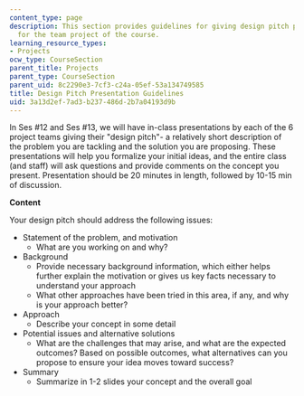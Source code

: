 ```yaml
---
content_type: page
description: This section provides guidelines for giving design pitch presentations
  for the team project of the course.
learning_resource_types:
- Projects
ocw_type: CourseSection
parent_title: Projects
parent_type: CourseSection
parent_uid: 8c2290e3-7cf3-c24a-05ef-53a134749585
title: Design Pitch Presentation Guidelines
uid: 3a13d2ef-7ad3-b237-486d-2b7a04193d9b
---
```


In Ses #12 and Ses #13, we will have in-class presentations by each of the 6 project teams giving their "design pitch"- a relatively short description of the problem you are tackling and the solution you are proposing. These presentations will help you formalize your initial ideas, and the entire class (and staff) will ask questions and provide comments on the concept you present. Presentation should be 20 minutes in length, followed by 10-15 min of discussion.

**Content**

Your design pitch should address the following issues:

*   Statement of the problem, and motivation
    *   What are you working on and why?
*   Background
    *   Provide necessary background information, which either helps further explain the motivation or gives us key facts necessary to understand your approach
    *   What other approaches have been tried in this area, if any, and why is your approach better?
*   Approach
    *   Describe your concept in some detail
*   Potential issues and alternative solutions
    *   What are the challenges that may arise, and what are the expected outcomes? Based on possible outcomes, what alternatives can you propose to ensure your idea moves toward success?
*   Summary
    *   Summarize in 1-2 slides your concept and the overall goal